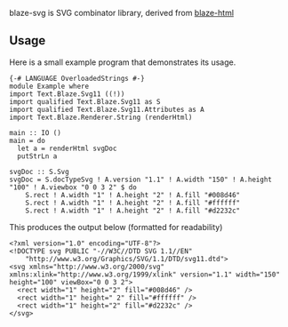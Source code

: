 blaze-svg is SVG combinator library, derived from [blaze-html]

[blaze-html]: http://jaspervdj.be/blaze/

## Usage

Here is a small example program that demonstrates its usage.

```
{-# LANGUAGE OverloadedStrings #-}
module Example where
import Text.Blaze.Svg11 ((!))
import qualified Text.Blaze.Svg11 as S
import qualified Text.Blaze.Svg11.Attributes as A
import Text.Blaze.Renderer.String (renderHtml)

main :: IO ()
main = do
  let a = renderHtml svgDoc
  putStrLn a

svgDoc :: S.Svg
svgDoc = S.docTypeSvg ! A.version "1.1" ! A.width "150" ! A.height "100" ! A.viewbox "0 0 3 2" $ do
    S.rect ! A.width "1" ! A.height "2" ! A.fill "#008d46"
    S.rect ! A.width "1" ! A.height "2" ! A.fill "#ffffff"
    S.rect ! A.width "1" ! A.height "2" ! A.fill "#d2232c"
```

This produces the output below (formatted for readability)

```
<?xml version="1.0" encoding="UTF-8"?>
<!DOCTYPE svg PUBLIC "-//W3C//DTD SVG 1.1//EN"
    "http://www.w3.org/Graphics/SVG/1.1/DTD/svg11.dtd">
<svg xmlns="http://www.w3.org/2000/svg" xmlns:xlink="http://www.w3.org/1999/xlink" version="1.1" width="150" height="100" viewBox="0 0 3 2">
  <rect width="1" height="2" fill="#008d46" />
  <rect width="1" height=" 2" fill="#ffffff" />
  <rect width="1" height="2" fill="#d2232c" />
</svg>
```
